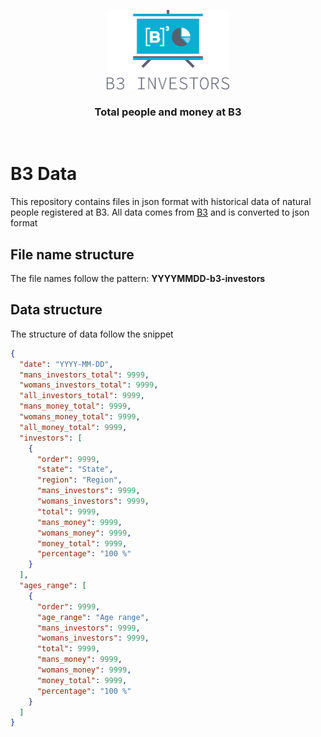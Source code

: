 <p align="center">
  <img src="./b3-investors-logo.png" height="127" width="196.5" alt="Relectron" />
</p>

<h3 align="center">
  Total people and money at B3
</h3>

<br>

# B3 Data
This repository contains files in json format with historical data of natural people registered at B3.
All data comes from [B3](http://www.b3.com.br/) and is converted to json format
## File name structure
The file names follow the pattern: **YYYYMMDD-b3-investors**
## Data structure
The structure of data follow the snippet
``` json
{
  "date": "YYYY-MM-DD",
  "mans_investors_total": 9999,
  "womans_investors_total": 9999,
  "all_investors_total": 9999,
  "mans_money_total": 9999,
  "womans_money_total": 9999,
  "all_money_total": 9999,
  "investors": [
    {
      "order": 9999,
      "state": "State",
      "region": "Region",
      "mans_investors": 9999,
      "womans_investors": 9999,
      "total": 9999,
      "mans_money": 9999,
      "womans_money": 9999,
      "money_total": 9999,
      "percentage": "100 %"
    }
  ],
  "ages_range": [
    {
      "order": 9999,
      "age_range": "Age range",
      "mans_investors": 9999,
      "womans_investors": 9999,
      "total": 9999,
      "mans_money": 9999,
      "womans_money": 9999,
      "money_total": 9999,
      "percentage": "100 %"
    }
  ]
}
```
